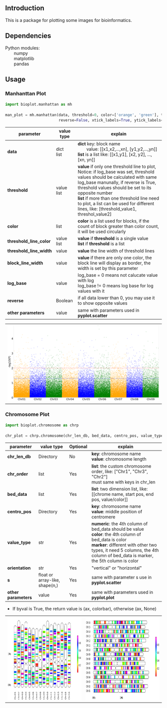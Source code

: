 ## Introduction

This is a package for plotting some images for bioinformatics.

## Dependencies
Python modules:  
&ensp;&ensp;&ensp;&ensp;numpy  
&ensp;&ensp;&ensp;&ensp;matplotlib  
&ensp;&ensp;&ensp;&ensp;pandas  

## Usage

### Manhanttan Plot

```python
import bioplot.manhattan as mh

man_plot = mh.manhattan(data, threshold=0, color=['orange', 'green'], threshold_line_color='blue', log_base=0,
                        reverse=False, xtick_labels=True, ytick_labels=True, ax=None, marker='.', s=1, **kwargs)
```
| parameter                | value type    | explain                                                                                                                                                                                                                                                                                                                                                              |
|--------------------------|---------------|----------------------------------------------------------------------------------------------------------------------------------------------------------------------------------------------------------------------------------------------------------------------------------------------------------------------------------------------------------------------|
| **data**                 | dict<br>list  | **dict** key: block name<br>&ensp;&ensp;&ensp;&ensp;value: [[x1,x2,...,xn], [y1,y2,...,yn]]<br>**list** is a list like: [[x1,y1], [x2, y2], ..., [xn, yn]]                                                                                                                                                                                                           |
| **threshold**            | value<br>list | **value** if only one threshold line to plot, Notice: if log_base was set, threshold values should be calculated with same log_base manunally, if reverse is True, threshold values should be set to its opposite number<br>**list** if more than one threshold line need to plot, a list can be used for different lines, like: [threshold_value1, threshol_value2] |
| **color**                | list          | **color** is a list used for blocks, if the count of block greater than color count, it will be used circularly                                                                                                                                                                                                                                                      |
| **threshold_line_color** | value<br>list | **value** if **threshold** is a single value<br>**list** if **threshold** is a list                                                                                                                                                                                                                                                                                  |
| **threshold_line_width** | value         | **value** the line width of threshold lines                                                                                                                                                                                                                                                                                                                          |
| **block_line_width**     | value         | **value** if there are only one color, the block line will display as border, the width is set by this parameter                                                                                                                                                                                                                                                     |
| **log_base**             | value         | log_base = 0 means not calucate value with log<br>log_base != 0 means log base for log values with it                                                                                                                                                                                                                                                                |
| **reverse**              | Boolean       | if all data lower than 0, you may use it to show opposite values                                                                                                                                                                                                                                                                                                     |
| **other parameters**     | value         | same with parameters used in **pyplot.scatter**                                                                                                                                                                                                                                                                                                                      |

<table align="center">
<tr>
<td><img width=600 src="examples/manhattan.png"></td>
</tr>
</table>

### Chromosome Plot

```python
import bioplot.chromosome as chrp

chr_plot = chrp.chromosome(chr_len_db, bed_data, centro_pos, value_type="numeric", orientation="vertical", **kwargs)
```
| parameter            | value type                     | Optional | explain                                                                                                                                                                                                                                   |
|----------------------|--------------------------------|----------|-------------------------------------------------------------------------------------------------------------------------------------------------------------------------------------------------------------------------------------------|
| **chr_len_db**       | Directory                      | No       | **key**: chromosome name<br>**value**: chromosome length                                                                                                                                                                                  |
| **chr_order**        | list                           | Yes      | **list**: the custom chromosome order, like: ["Chr1", "Chr3", "Chr2"]<br>must same with keys in chr_len                                                                                                                                   |
| **bed_data**         | list                           | Yes      | **list**: two dimension list, like: [[chrome name, start pos, end pos, value/color]]                                                                                                                                                      |
| **centro_pos**       | Directory                      | Yes      | **key**: chromosome name<br>**value**: middle position of centromere                                                                                                                                                                      |
| **value_type**       | str                            | Yes      | **numeric**: the 4th column of bed_data should be value<br>**color**: the 4th column of bed_data is color<br>**marker**: different with other two types, it need 5 columns, the 4th column of bed_data is marker, the 5th column is color |
| **orientation**      | str                            | Yes      | "vertical" or "horizontal"                                                                                                                                                                                                                |
| **s**                | float or array-like, shape(n,) | Yes      | same with parameter s use in **pyplot.scatter**                                                                                                                                                                                           |
| **other parameters** | value                          | Yes      | same with parameters used in **pyplot.plot**                                                                                                                                                                                              |

- If byval is True, the return value is (ax, colorbar), otherwise (ax, None)
<table align="center">
<tr>
<td><img width=500 height=270 src="examples/chromosome.png"></td>
<td><img width=500 height=270 src="examples/chromosome_h.png"></td>
</tr>
</table>


